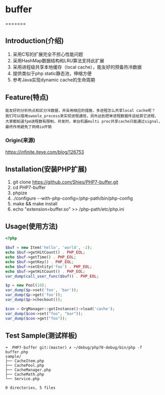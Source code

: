 # buffer
=======

## Introduction(介绍)

1. 采用C写的扩展完全不担心性能问题
2. 采用HashMap数据结构和LRU算法支持此扩展
3. 采用进程级共享本地缓存（local cache），能友好的预备热冷数据
4. 提供类似于php static静态池，伸缩方便
5. 参考Java实现dynamic cache的生命周期

## Feature(特点)

```text
能友好的分析热点和区分冷数据，并采用相应的措施，多进程怎么共享local cache呢？
我们可以借用swoole_process来实现进程通信，另外达到把单进程数据传送给其它进程，
大家都知道fpm进程数有限制，并发时，单台机器multi proc共享cache只能通过signal，
最终作用避免了网络io开销
```

### Origin(来源)

https://infinite.iteye.com/blog/126753

## Installation(安装PHP扩展)

1. git clone https://github.com/Shies/PHP7-buffer.git
2. cd PHP7-buffer
3. phpize
4. ./configure --with-php-config=/php-path/bin/php-config
5. make && make install
6. echo "extension=buffer.so" >> /php-path/etc/php.ini

## Usage(使用方法)

```php
<?php

$buf = new Item('hello', 'world', -2);
echo $buf->getHitCount() . PHP_EOL;
echo $buf->getTime() . PHP_EOL;
echo $buf->getKey() . PHP_EOL;
echo $buf->setEntity('foo') . PHP_EOL;
echo $buf->getHitCount() . PHP_EOL;
var_dump(call_user_func($buf)) . PHP_EOL;

$p = new Pool(10);
var_dump($p->set('foo', 'bar'));
var_dump($p->get('foo'));
var_dump($p->checkout());

$con = OrgManager::getInstance()->load('cache');
var_dump($con->set("foo", "bar"));
var_dump($con->get("foo"));

```

## Test Sample(测试样板)

```shell
➜  PHP7-buffer git:(master) ✗ ~/debug/php70-debug/bin/php -f buffer.php
sample/
├── CacheItem.php
├── CachePool.php
├── CacheManager.php
├── CacheMath.php
└── Service.php

0 directories, 5 files
```

